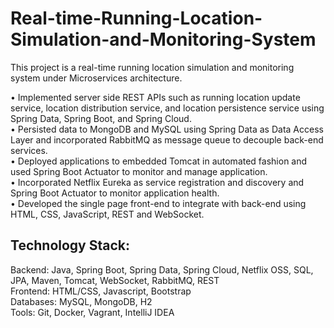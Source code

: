 # Real-time-Running-Location-Simulation-and-Monitoring-System
This project is a real-time running location simulation and monitoring system under Microservices architecture.


• Implemented server side REST APIs such as running location update service, location distribution service, and location persistence service using Spring Data, Spring Boot, and Spring Cloud.  
• Persisted data to MongoDB and MySQL using Spring Data as Data Access Layer and incorporated RabbitMQ as message queue to decouple back-end services.  
• Deployed applications to embedded Tomcat in automated fashion and used Spring Boot Actuator to monitor and manage application.  
• Incorporated Netflix Eureka as service registration and discovery and Spring Boot Actuator to monitor application health.  
• Developed the single page front-end to integrate with back-end using HTML, CSS, JavaScript, REST and WebSocket.  

## Technology Stack:
Backend: Java, Spring Boot, Spring Data, Spring Cloud, Netflix OSS, SQL, JPA, Maven, Tomcat, WebSocket, RabbitMQ, REST  
Frontend: HTML/CSS, Javascript, Bootstrap  
Databases: MySQL, MongoDB, H2  
Tools: Git, Docker, Vagrant, IntelliJ IDEA  

